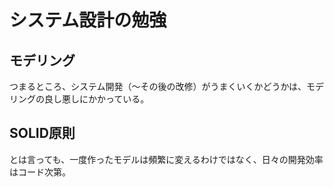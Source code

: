 # システム設計の勉強

## モデリング

つまるところ、システム開発（〜その後の改修）がうまくいくかどうかは、モデリングの良し悪しにかかっている。

## SOLID原則

とは言っても、一度作ったモデルは頻繁に変えるわけではなく、日々の開発効率はコード次第。
